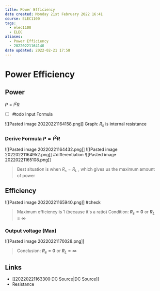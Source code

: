 ```yaml
---
title: Power Efficiency
date created: Monday 21st February 2022 16:41
course: ELEC1100
tags:
  - elec1100
  - ELEC
aliases:
  - Power Efficiency
  - 20220221164140
date updated: 2022-02-21 17:58
---
```


# Power Efficiency

## Power

$P=I^2R$

- [ ] #todo Input Formula

![[Pasted image 20220221164158.png]]
Graph: $R_s$ is internal resistance

### Derive Formula $P=I^2R$

![[Pasted image 20220221164432.png]]
![[Pasted image 20220221164952.png]]
#differentiation
![[Pasted image 20220221165108.png]]

> Best situation is when $R_s = R_L$ , which gives us the maximum amount of power

## Efficiency

![[Pasted image 20220221165940.png]] #check

> Maximum efficiency is 1 (because it's a ratio)
> Condition: **$R_s = 0$** or **$R_L = \infty$**

### Output voltage (Max)

![[Pasted image 20220221170028.png]]

> Conclusion: **$R_s = 0$** or **$R_L = \infty$**

## Links

- [[20220221163300 DC Source|DC Source]]
- Resistance
